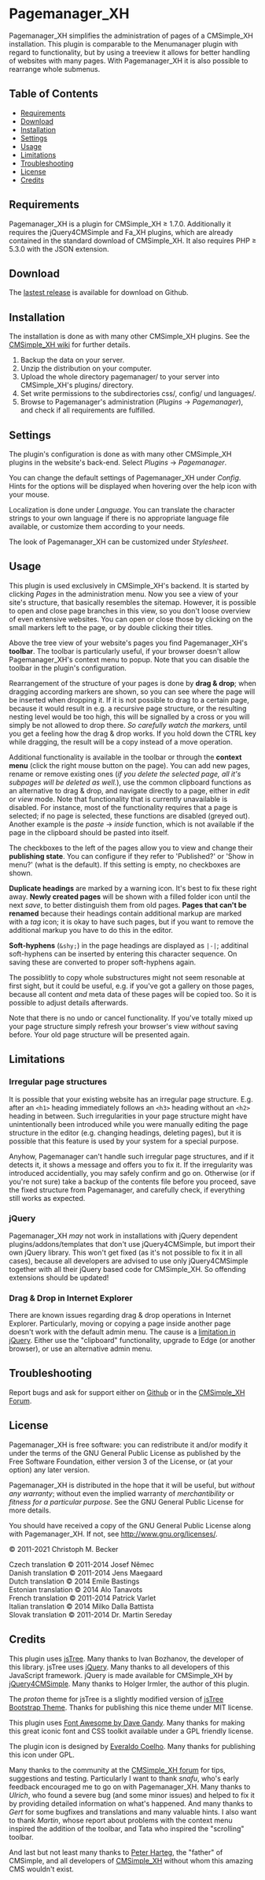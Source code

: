 # Pagemanager\_XH

Pagemanager\_XH simplifies the administration of pages of a CMSimple\_XH
installation. This plugin is comparable to the Menumanager plugin with
regard to functionality, but by using a treeview it allows for better
handling of websites with many pages. With Pagemanager\_XH it is also
possible to rearrange whole submenus.

## Table of Contents

  - [Requirements](#requirements)
  - [Download](#download)
  - [Installation](#installation)
  - [Settings](#settings)
  - [Usage](#usage)
  - [Limitations](#limitations)
  - [Troubleshooting](#troubleshooting)
  - [License](#license)
  - [Credits](#credits)

## Requirements

Pagemanager\_XH is a plugin for CMSimple\_XH ≥ 1.7.0. Additionally it
requires the jQuery4CMSimple and Fa\_XH plugins, which are already
contained in the standard download of CMSimple\_XH. It also requires PHP
≥ 5.3.0 with the JSON extension.

## Download

The [lastest release](https://github.com/cmb69/pagemanager_xh/releases/latest) is available for download on Github.

## Installation

The installation is done as with many other CMSimple\_XH plugins. See
the [CMSimple\_XH
wiki](https://wiki.cmsimple-xh.org/doku.php/installation) for further
details.

1.  Backup the data on your server.
2.  Unzip the distribution on your computer.
3.  Upload the whole directory pagemanager/ to your server into
    CMSimple\_XH's plugins/ directory.
4.  Set write permissions to the subdirectories css/, config/ und
    languages/.
5.  Browse to Pagemanager's administration (*Plugins* → *Pagemanager*),
    and check if all requirements are fulfilled.

## Settings

The plugin's configuration is done as with many other CMSimple\_XH
plugins in the website's back-end. Select *Plugins* → *Pagemanager*.

You can change the default settings of Pagemanager\_XH under *Config*.
Hints for the options will be displayed when hovering over the help icon
with your mouse.

Localization is done under *Language*. You can translate the character
strings to your own language if there is no appropriate language file
available, or customize them according to your needs.

The look of Pagemanager\_XH can be customized under *Stylesheet*.

## Usage

This plugin is used exclusively in CMSimple\_XH's backend. It is started
by clicking *Pages* in the administration menu. Now you see a view of
your site's structure, that basically resembles the sitemap. However, it
is possible to open and close page branches in this view, so you don't
loose overview of even extensive websites. You can open or close those
by clicking on the small markers left to the page, or by double clicking
their titles.

Above the tree view of your website's pages you find Pagemanager\_XH's
**toolbar**. The toolbar is particularly useful, if your browser doesn't
allow Pagemanager\_XH's context menu to popup. Note that you can disable
the toolbar in the plugin's configuration.

Rearrangement of the structure of your pages is done by **drag & drop**;
when dragging according markers are shown, so you can see where the page
will be inserted when dropping it. If it is not possible to drag to a
certain page, because it would result in e.g. a recursive page
structure, or the resulting nesting level would be too high, this will
be signalled by a cross or you will simply be not allowed to drop there.
*So carefully watch the markers,* until you get a feeling how the drag &
drop works. If you hold down the CTRL key while dragging, the result
will be a copy instead of a move operation.

Additional functionality is available in the toolbar or through the
**context menu** (click the right mouse button on the page). You can add
new pages, rename or remove existing ones (*if you delete the selected
page, all it's subpages will be deleted as well.*), use the common
clipboard functions as an alternative to drag & drop, and navigate
directly to a page, either in *edit* or *view* mode. Note that
functionality that is currently unavailable is disabled. For instance,
most of the functionality requires that a page is selected; if no page
is selected, these functions are disabled (greyed out). Another example
is the *paste* → *inside* function, which is not available if the page
in the clipboard should be pasted into itself.

The checkboxes to the left of the pages allow you to view and change
their **publishing state**. You can configure if they refer to
'Published?' or 'Show in menu?' (what is the default).
If this setting is empty, no checkboxes are shown.

**Duplicate headings** are marked by a warning icon. It's best to fix
these right away. **Newly created pages** will be shown with a filled
folder icon until the next *save*, to better distinguish them from old
pages. **Pages that can't be renamed** because their headings contain
additional markup are marked with a *tag* icon; it is okay to have such
pages, but if you want to remove the additional markup you have to do
this in the editor.

**Soft-hyphens** (`&shy;`) in the page headings are displayed as `|-|`;
additinal soft-hyphens can be inserted by entering this character sequence.
On saving these are converted to proper soft-hyphens again.

The possiblitly to copy whole substructures might not seem resonable at
first sight, but it could be useful, e.g. if you've got a gallery on
those pages, because all content *and* meta data of these pages will be
copied too. So it is possible to adjust details afterwards.

Note that there is no undo or cancel functionality. If you've totally
mixed up your page structure simply refresh your browser's view
*without* saving before. Your old page structure will be presented
again.

## Limitations

### Irregular page structures

It is possible that your existing website has an irregular page
structure. E.g. after an `<h1>` heading immediately follows an `<h3>`
heading without an `<h2>` heading in between. Such irregularities in
your page structure might have unintentionally been introduced while you
were manually editing the page structure in the editor (e.g. changing
headings, deleting pages), but it is possible that this feature is used
by your system for a special purpose.

Anyhow, Pagemanager can't handle such irregular page structures, and if
it detects it, it shows a message and offers you to fix it. If the
irregularity was introduced accidentially, you may safely confirm and go
on. Otherwise (or if you're not sure) take a backup of the contents file
before you proceed, save the fixed structure from Pagemanager, and
carefully check, if everything still works as expected.

### jQuery

Pagemanager\_XH *may* not work in installations with jQuery dependent
plugins/addons/templates that don't use jQuery4CMSimple, but import
their own jQuery library. This won't get fixed (as it's not possible to
fix it in all cases), because all developers are advised to use only
jQuery4CMSimple together with all their jQuery based code for
CMSimple\_XH. So offending extensions should be updated\!

### Drag & Drop in Internet Explorer

There are known issues regarding drag & drop operations in Internet
Explorer. Particularly, moving or copying a page inside another page
doesn't work with the default admin menu. The cause is a [limitation in
jQuery](https://github.com/jquery/jquery/issues/3676). Either use the
"clipboard" functionality, upgrade to Edge (or another browser), or use
an alternative admin menu.

## Troubleshooting
Report bugs and ask for support either on [Github](https://github.com/cmb69/pagemanager_xh/issues)
or in the [CMSimple_XH Forum](https://cmsimpleforum.com/).

## License

Pagemanager\_XH is free software: you can redistribute it and/or modify
it under the terms of the GNU General Public License as published by
the Free Software Foundation, either version 3 of the License, or
(at your option) any later version.

Pagemanager\_XH is distributed in the hope that it will be useful,
but *without any warranty*; without even the implied warranty of
*merchantibility* or *fitness for a particular purpose*. See the
GNU General Public License for more details.

You should have received a copy of the GNU General Public License
along with Pagemanager\_XH.  If not, see <http://www.gnu.org/licenses/>.

© 2011-2021 Christoph M. Becker

Czech translation © 2011-2014 Josef Němec  
Danish translation © 2011-2014 Jens Maegaard  
Dutch translation © 2014 Emile Bastings  
Estonian translation © 2014 Alo Tanavots  
French translation © 2011-2014 Patrick Varlet  
Italian translation © 2014 Milko Dalla Battista  
Slovak translation © 2011-2014 Dr. Martin Sereday

## Credits

This plugin uses [jsTree](http://www.jstree.com/). Many thanks to Ivan
Bozhanov, the developer of this library. jsTree uses
[jQuery](http://jQuery.com). Many thanks to all developers of this
JavaScript framework. jQuery is made available for CMSimple\_XH by
[jQuery4CMSimple](http://www.cmsimple-xh.org/wiki/doku.php/extend:jquery4cmsimple).
Many thanks to Holger Irmler, the author of this plugin.

The *proton* theme for jsTree is a slightly modified version of [jsTree
Bootstrap Theme](https://github.com/orangehill/jstree-bootstrap-theme).
Thanks for publishing this nice theme under MIT license.

This plugin uses [Font Awesome by Dave Gandy](http://fontawesome.io/).
Many thanks for making this great iconic font and CSS toolkit available
under a GPL friendly license.

The plugin icon is designed by [Everaldo
Coelho](http://www.everaldo.com/). Many thanks for publishing this icon
under GPL.

Many thanks to the community at the [CMSimple\_XH
forum](http://www.cmsimpleforum.com/) for tips, suggestions and testing.
Particularly I want to thank *snafu*, who's early feedback encouraged me
to go on with Pagemanager\_XH. Many thanks to *Ulrich*, who found a
severe bug (and some minor issues) and helped to fix it by providing
detailed information on what's happened. And many thanks to *Gert* for
some bugfixes and translations and many valuable hints. I also want to
thank *Martin*, whose report about problems with the context menu
inspired the addition of the toolbar, and Tata who inspired the
"scrolling" toolbar.

And last but not least many thanks to [Peter Harteg](http://harteg.dk/),
the "father" of CMSimple, and all developers of
[CMSimple\_XH](http://www.cmsimple-xh.org/) without whom this amazing
CMS wouldn't exist.
